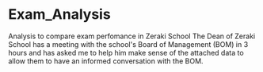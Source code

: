 # Exam_Analysis
Analysis to compare exam perfomance in Zeraki School
The Dean of Zeraki School has a meeting with the school's Board of Management (BOM) in 3 hours and has asked me to help him make sense of the attached data to allow them to have an informed conversation with the BOM. 

